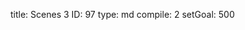 title:          Scenes 3
ID:             97
type:           md
compile:        2
setGoal:        500


